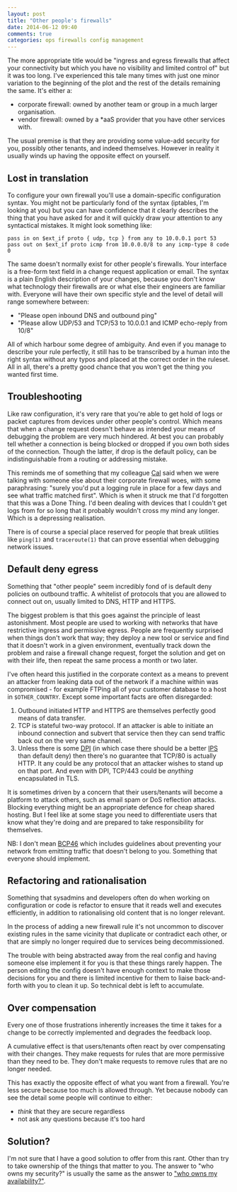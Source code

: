 ```yaml
---
layout: post
title: "Other people's firewalls"
date: 2014-06-12 09:40
comments: true
categories: ops firewalls config management
---
```


The more appropriate title would be "ingress and egress firewalls that
affect your connectivity but which you have no visibility and limited
control of" but it was too long. I've experienced this tale many times with
just one minor variation to the beginning of the plot and the rest of the
details remaining the same. It's either a:

- corporate firewall: owned by another team or group in a much larger
  organisation.
- vendor firewall: owned by a \*aaS provider that you have other services
  with.

The usual premise is that they are providing some value-add security for
you, possibly other tenants, and indeed themselves. However in reality it
usually winds up having the opposite effect on yourself.

## Lost in translation

To configure your own firewall you'll use a domain-specific configuration
syntax. You might not be particularly fond of the syntax (iptables, I'm
looking at you) but you can have confidence that it clearly describes the
thing that you have asked for and it will quickly draw your attention to any
syntactical mistakes. It might look something like:

    pass in on $ext_if proto { udp, tcp } from any to 10.0.0.1 port 53
    pass out on $ext_if proto icmp from 10.0.0.0/8 to any icmp-type 8 code 0

The same doesn't normally exist for other people's firewalls. Your interface
is a free-form text field in a change request application or email. The
syntax is a plain English description of your changes, because you don't
know what technology their firewalls are or what else their engineers are
familiar with. Everyone will have their own specific style and the level of
detail will range somewhere between:

- "Please open inbound DNS and outbound ping"
- "Please allow UDP/53 and TCP/53 to 10.0.0.1 and ICMP echo-reply from 10/8"

All of which harbour some degree of ambiguity. And even if you manage to
describe your rule perfectly, it still has to be transcribed by a human into
the right syntax without any typos and placed at the correct order in the
ruleset. All in all, there's a pretty good chance that you won't get the
thing you wanted first time.

## Troubleshooting

Like raw configuration, it's very rare that you're able to get hold of logs
or packet captures from devices under other people's control. Which means
that when a change request doesn't behave as intended your means of
debugging the problem are very much hindered. At best you can probably tell
whether a connection is being blocked or dropped if you own both sides of
the connection. Though the latter, if drop is the default policy, can be
indistinguishable from a routing or addressing mistake.

This reminds me of something that my colleague [Cal][calpaterson] said when
we were talking with someone else about their corporate firewall woes,
with some paraphrasing: "surely you'd put a logging rule in place for a few
days and see what traffic matched first". Which is when it struck me that
I'd forgotten that this was a Done Thing. I'd been dealing with devices that
I couldn't get logs from for so long that it probably wouldn't cross my mind
any longer. Which is a depressing realisation.

There is of course a special place reserved for people that break utilities
like `ping(1)` and `traceroute(1)` that can prove essential when debugging
network issues.

[calpaterson]: https://twitter.com/calpaterson

## Default deny egress

Something that "other people" seem incredibly fond of is default deny
policies on outbound traffic. A whitelist of protocols that you are allowed
to connect out on, usually limited to DNS, HTTP and HTTPS.

The biggest problem is that this goes against the principle of least
astonishment. Most people are used to working with networks that have
restrictive ingress and permissive egress. People are frequently surprised
when things don't work that way; they deploy a new tool or service and find
that it doesn't work in a given environment, eventually track down the
problem and raise a firewall change request, forget the solution and get on
with their life, then repeat the same process a month or two later.

I've often heard this justified in the corporate context as a means to
prevent an attacker from leaking data out of the network if a machine within
was compromised - for example FTPing all of your customer database to a host
in `$OTHER_COUNTRY`. Except some important facts are often disregarded:

1. Outbound initiated HTTP and HTTPS are themselves perfectly good means of
   data transfer.
1. TCP is stateful two-way protocol. If an attacker is able to initiate an
   inbound connection and subvert that service then they can send traffic
   back out on the very same channel.
1. Unless there is some [DPI][dpi] (in which case there should be a better
   [IPS][ips] than default deny) then there's no guarantee that TCP/80 is
   actually HTTP. It any could be any protocol that an attacker wishes to
   stand up on that port. And even with DPI, TCP/443 could be *anything*
   encapsulated in TLS.

It is sometimes driven by a concern that their users/tenants will become a
platform to attack others, such as email spam or DoS reflection attacks.
Blocking everything might be an appropriate defence for cheap shared
hosting. But I feel like at some stage you need to differentiate users that
know what they're doing and are prepared to take responsibility for
themselves.

NB: I don't mean [BCP46][bcp46] which includes guidelines about preventing
your network from emitting traffic that doesn't belong to you. Something
that everyone should implement.

[dpi]: http://en.wikipedia.org/wiki/Deep_packet_inspection
[ips]: http://en.wikipedia.org/wiki/Intrusion_prevention_system
[bcp46]: http://tools.ietf.org/html/bcp46#section-4.4

## Refactoring and rationalisation

Something that sysadmins and developers often do when working on
configuration or code is refactor to ensure that it reads well and executes
efficiently, in addition to rationalising old content that is no longer
relevant.

In the process of adding a new firewall rule it's not uncommon to discover
existing rules in the same vicinity that duplicate or contradict each other,
or that are simply no longer required due to services being decommissioned.

The trouble with being abstracted away from the real config and having
someone else implement it for you is that these things rarely happen. The
person editing the config doesn't have enough context to make those
decisions for you and there is limited incentive for them to liaise
back-and-forth with you to clean it up. So technical debt is left to
accumulate.

## Over compensation

Every one of those frustrations inherently increases the time it takes for a
change to be correctly implemented and degrades the feedback loop.

A cumulative effect is that users/tenants often react by over compensating
with their changes. They make requests for rules that are more permissive
than they need to be. They don't make requests to remove rules that are no
longer needed.

This has exactly the opposite effect of what you want from a firewall.
You're less secure because too much is allowed through. Yet because nobody
can see the detail some people will continue to either:

- *think* that they are secure regardless
- not ask any questions because it's too hard

## Solution?

I'm not sure that I have a good solution to offer from this rant. Other than
try to take ownership of the things that matter to you. The answer to "who
owns my security?" is usually the same as the answer to
["who owns my availability?"](http://www.whoownsmyavailability.com/).
